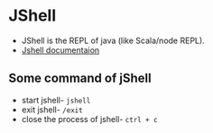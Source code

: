 # JShell
- JShell is the REPL of java (like Scala/node REPL).
- [Jshell documentaion](https://docs.oracle.com/en/java/javase/22/jshell/introduction-jshell.html#GUID-DA9FA090-7015-4F30-BBD0-5F6ED0EBDF91)
## Some command of jShell
- start jshell- `jshell`
- exit jshell- `/exit`
- close the process of jshell- `ctrl + c`